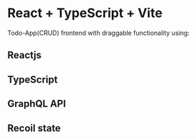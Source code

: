 # React + TypeScript + Vite
Todo-App(CRUD) frontend with draggable functionality using:
## Reactjs
## TypeScript
## GraphQL API
## Recoil state 

